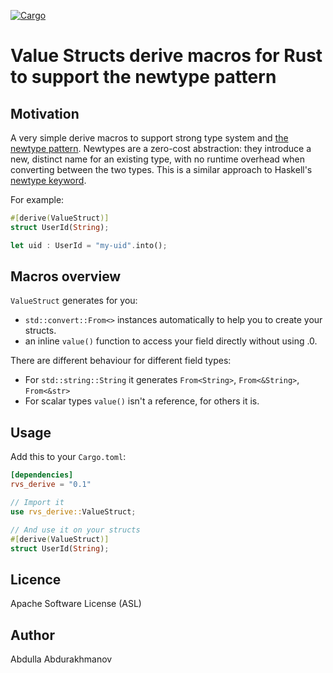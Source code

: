 [![Cargo](https://img.shields.io/crates/v/rvs_derive.svg)](https://crates.io/crates/rvs_derive)

# Value Structs derive macros for Rust to support the newtype pattern

## Motivation
A very simple derive macros to support strong type system and [the newtype pattern](https://doc.rust-lang.org/1.0.0/style/features/types/newtype.html).
Newtypes are a zero-cost abstraction: they introduce a new, distinct name for an existing type, with no runtime overhead when converting between the two types. 
This is a similar approach to Haskell's [newtype keyword](https://wiki.haskell.org/Newtype). 

For example:
```rust
#[derive(ValueStruct)]
struct UserId(String);

let uid : UserId = "my-uid".into();
```

## Macros overview

`ValueStruct` generates for you:
 - `std::convert::From<>` instances automatically to help you to create your structs.
 - an inline `value()` function to access your field directly without using .0.

There are different behaviour for different field types:
- For `std::string::String` it generates `From<String>`, `From<&String>`, `From<&str>`
- For scalar types `value()` isn't a reference, for others it is.
 
## Usage

Add this to your `Cargo.toml`:

```toml
[dependencies]
rvs_derive = "0.1"
```

```rust
// Import it
use rvs_derive::ValueStruct;

// And use it on your structs
#[derive(ValueStruct)]
struct UserId(String);

``` 

## Licence
Apache Software License (ASL)

## Author
Abdulla Abdurakhmanov
